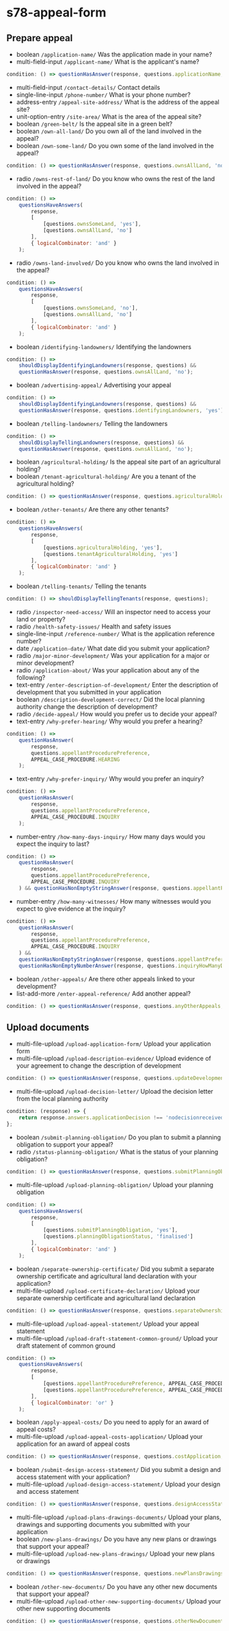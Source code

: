# s78-appeal-form

## Prepare appeal

- boolean `/application-name/` Was the application made in your name?
- multi-field-input `/applicant-name/` What is the applicant's name?

```js
condition: () => questionHasAnswer(response, questions.applicationName, 'no');
```

- multi-field-input `/contact-details/` Contact details
- single-line-input `/phone-number/` What is your phone number?
- address-entry `/appeal-site-address/` What is the address of the appeal site?
- unit-option-entry `/site-area/` What is the area of the appeal site?
- boolean `/green-belt/` Is the appeal site in a green belt?
- boolean `/own-all-land/` Do you own all of the land involved in the appeal?
- boolean `/own-some-land/` Do you own some of the land involved in the appeal?

```js
condition: () => questionHasAnswer(response, questions.ownsAllLand, 'no');
```

- radio `/owns-rest-of-land/` Do you know who owns the rest of the land involved in the appeal?

```js
condition: () =>
	questionsHaveAnswers(
		response,
		[
			[questions.ownsSomeLand, 'yes'],
			[questions.ownsAllLand, 'no']
		],
		{ logicalCombinator: 'and' }
	);
```

- radio `/owns-land-involved/` Do you know who owns the land involved in the appeal?

```js
condition: () =>
	questionsHaveAnswers(
		response,
		[
			[questions.ownsSomeLand, 'no'],
			[questions.ownsAllLand, 'no']
		],
		{ logicalCombinator: 'and' }
	);
```

- boolean `/identifying-landowners/` Identifying the landowners

```js
condition: () =>
	shouldDisplayIdentifyingLandowners(response, questions) &&
	questionHasAnswer(response, questions.ownsAllLand, 'no');
```

- boolean `/advertising-appeal/` Advertising your appeal

```js
condition: () =>
	shouldDisplayIdentifyingLandowners(response, questions) &&
	questionHasAnswer(response, questions.identifyingLandowners, 'yes');
```

- boolean `/telling-landowners/` Telling the landowners

```js
condition: () =>
	shouldDisplayTellingLandowners(response, questions) &&
	questionHasAnswer(response, questions.ownsAllLand, 'no');
```

- boolean `/agricultural-holding/` Is the appeal site part of an agricultural holding?
- boolean `/tenant-agricultural-holding/` Are you a tenant of the agricultural holding?

```js
condition: () => questionHasAnswer(response, questions.agriculturalHolding, 'yes');
```

- boolean `/other-tenants/` Are there any other tenants?

```js
condition: () =>
	questionsHaveAnswers(
		response,
		[
			[questions.agriculturalHolding, 'yes'],
			[questions.tenantAgriculturalHolding, 'yes']
		],
		{ logicalCombinator: 'and' }
	);
```

- boolean `/telling-tenants/` Telling the tenants

```js
condition: () => shouldDisplayTellingTenants(response, questions);
```

- radio `/inspector-need-access/` Will an inspector need to access your land or property?
- radio `/health-safety-issues/` Health and safety issues
- single-line-input `/reference-number/` What is the application reference number?
- date `/application-date/` What date did you submit your application?
- radio `/major-minor-development/` Was your application for a major or minor development?
- radio `/application-about/` Was your application about any of the following?
- text-entry `/enter-description-of-development/` Enter the description of development that you submitted in your application
- boolean `/description-development-correct/` Did the local planning authority change the description of development?
- radio `/decide-appeal/` How would you prefer us to decide your appeal?
- text-entry `/why-prefer-hearing/` Why would you prefer a hearing?

```js
condition: () =>
	questionHasAnswer(
		response,
		questions.appellantProcedurePreference,
		APPEAL_CASE_PROCEDURE.HEARING
	);
```

- text-entry `/why-prefer-inquiry/` Why would you prefer an inquiry?

```js
condition: () =>
	questionHasAnswer(
		response,
		questions.appellantProcedurePreference,
		APPEAL_CASE_PROCEDURE.INQUIRY
	);
```

- number-entry `/how-many-days-inquiry/` How many days would you expect the inquiry to last?

```js
condition: () =>
	questionHasAnswer(
		response,
		questions.appellantProcedurePreference,
		APPEAL_CASE_PROCEDURE.INQUIRY
	) && questionHasNonEmptyStringAnswer(response, questions.appellantPreferInquiry);
```

- number-entry `/how-many-witnesses/` How many witnesses would you expect to give evidence at the inquiry?

```js
condition: () =>
	questionHasAnswer(
		response,
		questions.appellantProcedurePreference,
		APPEAL_CASE_PROCEDURE.INQUIRY
	) &&
	questionHasNonEmptyStringAnswer(response, questions.appellantPreferInquiry) &&
	questionHasNonEmptyNumberAnswer(response, questions.inquiryHowManyDays);
```

- boolean `/other-appeals/` Are there other appeals linked to your development?
- list-add-more `/enter-appeal-reference/` Add another appeal?

```js
condition: () => questionHasAnswer(response, questions.anyOtherAppeals, 'yes');
```

## Upload documents

- multi-file-upload `/upload-application-form/` Upload your application form
- multi-file-upload `/upload-description-evidence/` Upload evidence of your agreement to change the description of development

```js
condition: () => questionHasAnswer(response, questions.updateDevelopmentDescription, 'yes');
```

- multi-file-upload `/upload-decision-letter/` Upload the decision letter from the local planning authority

```js
condition: (response) => {
	return response.answers.applicationDecision !== 'nodecisionreceived';
};
```

- boolean `/submit-planning-obligation/` Do you plan to submit a planning obligation to support your appeal?
- radio `/status-planning-obligation/` What is the status of your planning obligation?

```js
condition: () => questionHasAnswer(response, questions.submitPlanningObligation, 'yes');
```

- multi-file-upload `/upload-planning-obligation/` Upload your planning obligation

```js
condition: () =>
	questionsHaveAnswers(
		response,
		[
			[questions.submitPlanningObligation, 'yes'],
			[questions.planningObligationStatus, 'finalised']
		],
		{ logicalCombinator: 'and' }
	);
```

- boolean `/separate-ownership-certificate/` Did you submit a separate ownership certificate and agricultural land declaration with your application?
- multi-file-upload `/upload-certificate-declaration/` Upload your separate ownership certificate and agricultural land declaration

```js
condition: () => questionHasAnswer(response, questions.separateOwnershipCert, 'yes');
```

- multi-file-upload `/upload-appeal-statement/` Upload your appeal statement
- multi-file-upload `/upload-draft-statement-common-ground/` Upload your draft statement of common ground

```js
condition: () =>
	questionsHaveAnswers(
		response,
		[
			[questions.appellantProcedurePreference, APPEAL_CASE_PROCEDURE.HEARING],
			[questions.appellantProcedurePreference, APPEAL_CASE_PROCEDURE.INQUIRY]
		],
		{ logicalCombinator: 'or' }
	);
```

- boolean `/apply-appeal-costs/` Do you need to apply for an award of appeal costs?
- multi-file-upload `/upload-appeal-costs-application/` Upload your application for an award of appeal costs

```js
condition: () => questionHasAnswer(response, questions.costApplication, 'yes');
```

- boolean `/submit-design-access-statement/` Did you submit a design and access statement with your application?
- multi-file-upload `/upload-design-access-statement/` Upload your design and access statement

```js
condition: () => questionHasAnswer(response, questions.designAccessStatement, 'yes');
```

- multi-file-upload `/upload-plans-drawings-documents/` Upload your plans, drawings and supporting documents you submitted with your application
- boolean `/new-plans-drawings/` Do you have any new plans or drawings that support your appeal?
- multi-file-upload `/upload-new-plans-drawings/` Upload your new plans or drawings

```js
condition: () => questionHasAnswer(response, questions.newPlansDrawings, 'yes');
```

- boolean `/other-new-documents/` Do you have any other new documents that support your appeal?
- multi-file-upload `/upload-other-new-supporting-documents/` Upload your other new supporting documents

```js
condition: () => questionHasAnswer(response, questions.otherNewDocuments, 'yes');
```
